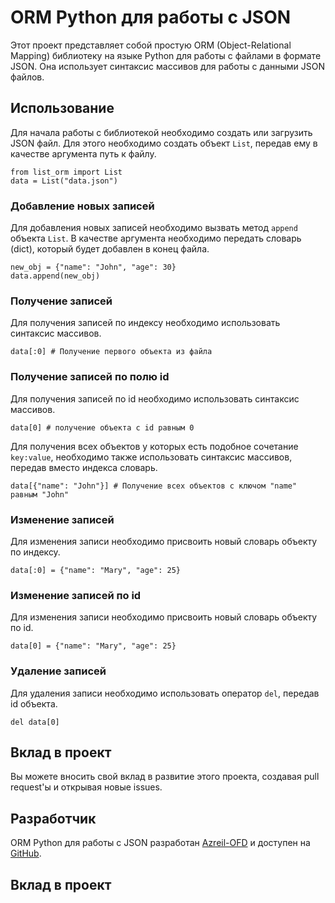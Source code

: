 <!DOCTYPE html>
<html>
  <head>
    <title>ORM Python для работы с JSON</title>
  </head>
  <body>
    <h1>ORM Python для работы с JSON</h1>
    <p>Этот проект представляет собой простую ORM (Object-Relational Mapping) библиотеку на языке Python для работы с файлами в формате JSON. Она использует синтаксис массивов для работы с данными JSON файлов.</p>
    <h2>Использование</h2>
    <p>Для начала работы с библиотекой необходимо создать или загрузить JSON файл. Для этого необходимо создать объект <code>List</code>, передав ему в качестве аргумента путь к файлу.</p>
    <pre><code>from list_orm import List
data = List("data.json")</code></pre>
<h3>Добавление новых записей</h3>
<p>Для добавления новых записей необходимо вызвать метод <code>append</code> объекта <code>List</code>. В качестве аргумента необходимо передать словарь (dict), который будет добавлен в конец файла.</p>
<pre><code>new_obj = {"name": "John", "age": 30}
data.append(new_obj)</code></pre>
<h3>Получение записей</h3>
<p>Для получения записей по индексу необходимо использовать синтаксис массивов.</p>
<pre><code>data[:0] # Получение первого объекта из файла</code></pre>

<h3>Получение записей по полю id</h3>
<p>Для получения записей по id необходимо использовать синтаксис массивов.</p>
<pre><code>data[0] # получение объекта с id равным 0</code></pre>

<p>Для получения всех объектов у которых есть подобное сочетание <code>key:value</code>, необходимо также использовать синтаксис массивов, передав вместо индекса словарь.</p>
<pre><code>data[{"name": "John"}] # Получение всех объектов с ключом "name" равным "John"</code></pre>
<h3>Изменение записей</h3>
<p>Для изменения записи необходимо присвоить новый словарь объекту по индексу.</p>
<pre><code>data[:0] = {"name": "Mary", "age": 25}</code></pre>

<h3>Изменение записей по id</h3>
<p>Для изменения записи необходимо присвоить новый словарь объекту по id.</p>
<pre><code>data[0] = {"name": "Mary", "age": 25}</code></pre>
<h3>Удаление записей</h3>
<p>Для удаления записи необходимо использовать оператор <code>del</code>, передав id объекта.</p>
<pre><code>del data[0]</code></pre>
<h2>Вклад в проект</h2>
<p>Вы можете вносить свой вклад в развитие этого проекта, создавая pull request'ы и открывая новые issues.</p>
<h2>Разработчик</h2>
<p>ORM Python для работы с JSON разработан <a href="https://github.com/Azreil-OFD">Azreil-OFD</a> и доступен на <a href="https://github.com/Azreil-OFD/list-orm">GitHub</a>.</p>
<h2>Вклад в проект</h2>
  </body>
</html>
